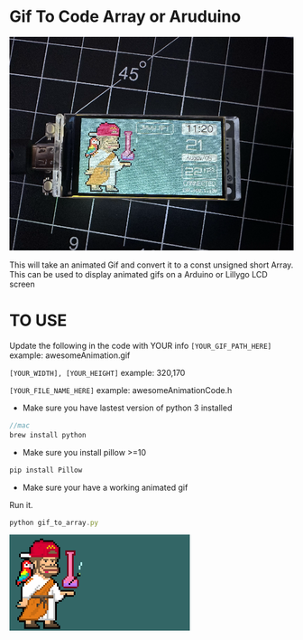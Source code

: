 # Gif To Code Array or Aruduino
![LillyGo Display](./IMG_1684.png)

This will take an animated Gif and convert it to a const unsigned short Array. This can be used to display animated gifs on a Arduino or Lillygo LCD screen
# TO USE

Update the following in the code with YOUR info
`[YOUR_GIF_PATH_HERE]`
example: awesomeAnimation.gif

`[YOUR_WIDTH], [YOUR_HEIGHT]`
example: 320,170

`[YOUR_FILE_NAME_HERE]`
example: awesomeAnimationCode.h


- Make sure you have lastest version of python 3 installed
```js
//mac
brew install python
```
- Make sure you install pillow >=10
```js
pip install Pillow
```
- Make sure your have a working animated gif

Run it.
```js
python gif_to_array.py
```

![JMWW NFT](./jmww.gif)
